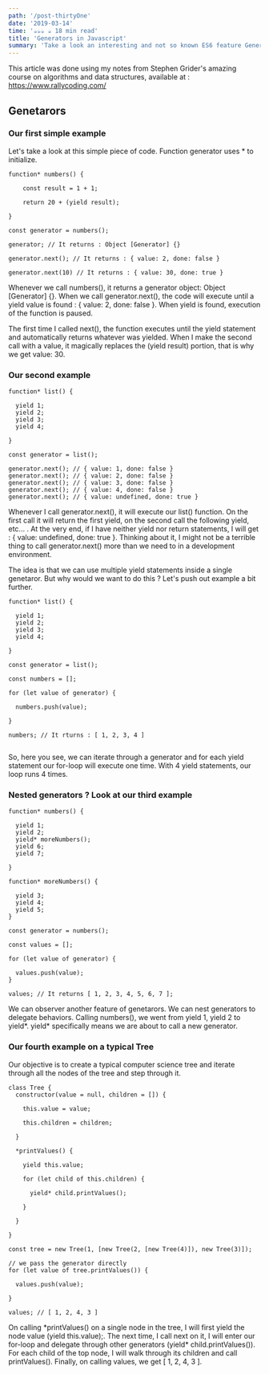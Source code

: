 ```yaml
---
path: '/post-thirtyOne'
date: '2019-03-14'
time: '☕️☕️☕️ ☕️ 18 min read'
title: 'Generators in Javascript'
summary: 'Take a look an interesting and not so known ES6 feature Generators'
---
```


This article was done using my notes from Stephen Grider's amazing course on algorithms and data structures, available at : https://www.rallycoding.com/

## Genetarors

### Our first simple example

Let's take a look at this simple piece of code. Function generator uses \* to initialize.

```
function* numbers() {

    const result = 1 + 1;

    return 20 + (yield result);

}

const generator = numbers();

generator; // It returns : Object [Generator] {}

generator.next(); // It returns : { value: 2, done: false }

generator.next(10) // It returns : { value: 30, done: true }

```

Whenever we call numbers(), it returns a generator object: Object [Generator] {}. When we call generator.next(), the code will execute until a yield value is found : { value: 2, done: false }. When yield is found, execution of the function is paused.

The first time I called next(), the function executes until the yield statement and automatically returns whatever was yielded. When I make the second call with a value, it magically replaces the (yield result) portion, that is why we get value: 30.

### Our second example

```
function* list() {

  yield 1;
  yield 2;
  yield 3;
  yield 4;

}

const generator = list();

generator.next(); // { value: 1, done: false }
generator.next(); // { value: 2, done: false }
generator.next(); // { value: 3, done: false }
generator.next(); // { value: 4, done: false }
generator.next(); // { value: undefined, done: true }

```

Whenever I call generator.next(), it will execute our list() function. On the first call it will return the first yield, on the second call the following yield, etc... .
At the very end, if I have neither yield nor return statements, I will get : { value: undefined, done: true }. Thinking about it, I might not be a terrible thing to call generator.next() more than we need to in a development environment.

The idea is that we can use multiple yield statements inside a single genetaror. But why would we want to do this ? Let's push out example a bit further.

```
function* list() {

  yield 1;
  yield 2;
  yield 3;
  yield 4;

}

const generator = list();

const numbers = [];

for (let value of generator) {

  numbers.push(value);

}

numbers; // It rturns : [ 1, 2, 3, 4 ]


```

So, here you see, we can iterate through a generator and for each yield statement our for-loop will execute one time. With 4 yield statements, our loop runs 4 times.

### Nested generators ? Look at our third example

```
function* numbers() {

  yield 1;
  yield 2;
  yield* moreNumbers();
  yield 6;
  yield 7;

}

function* moreNumbers() {

  yield 3;
  yield 4;
  yield 5;
}

const generator = numbers();

const values = [];

for (let value of generator) {

  values.push(value);
}

values; // It returns [ 1, 2, 3, 4, 5, 6, 7 ];
```

We can observer another feature of genetarors. We can nest generators to delegate behaviors. Calling numbers(), we went from yield 1, yield 2 to yield*. yield* specifically means we are about to call a new generator.

### Our fourth example on a typical Tree

Our objective is to create a typical computer science tree and iterate through all the nodes of the tree and step through it.

```
class Tree {
  constructor(value = null, children = []) {

    this.value = value;

    this.children = children;

  }

  *printValues() {

    yield this.value;

    for (let child of this.children) {

      yield* child.printValues();

    }

  }

}

const tree = new Tree(1, [new Tree(2, [new Tree(4)]), new Tree(3)]);

// we pass the generator directly
for (let value of tree.printValues()) {

  values.push(value);

}

values; // [ 1, 2, 4, 3 ]

```

On calling \*printValues() on a single node in the tree, I will first yield the node value (yield this.value);.
The next time, I call next on it, I will enter our for-loop and delegate through other generators (yield\* child.printValues()).
For each child of the top node, I will walk through its children and call printValues(). Finally, on calling values, we get [ 1, 2, 4, 3 ].
